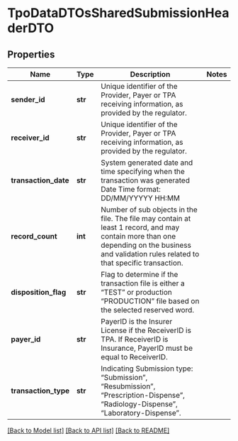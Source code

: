 # TpoDataDTOsSharedSubmissionHeaderDTO

## Properties
Name | Type | Description | Notes
------------ | ------------- | ------------- | -------------
**sender_id** | **str** | Unique identifier of the Provider, Payer or TPA receiving information, as provided by the regulator. | 
**receiver_id** | **str** | Unique identifier of the Provider, Payer or TPA receiving information, as provided by the regulator. | 
**transaction_date** | **str** | System generated date and time specifying when the transaction was generated             Date Time format: DD/MM/YYYYY HH:MM | 
**record_count** | **int** | Number of sub objects in the file. The file may contain at least 1 record, and may contain more than one depending on the business and validation rules related to that specific transaction. | 
**disposition_flag** | **str** | Flag to determine if the transaction file is either a “TEST” or production “PRODUCTION” file based on the selected reserved word. | 
**payer_id** | **str** | PayerID is the Insurer License if the ReceiverID is TPA. If ReceiverID is Insurance, PayerID must be equal to ReceiverID. | 
**transaction_type** | **str** | Indicating Submission type: “Submission”, “Resubmission”, “Prescription-Dispense”, “Radiology-Dispense”, “Laboratory-Dispense”. | 

[[Back to Model list]](../README.md#documentation-for-models) [[Back to API list]](../README.md#documentation-for-api-endpoints) [[Back to README]](../README.md)

